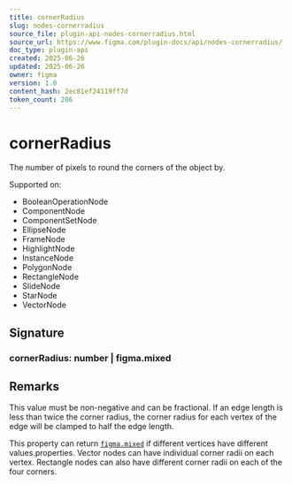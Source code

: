 ```yaml
---
title: cornerRadius
slug: nodes-cornerradius
source_file: plugin-api-nodes-cornerradius.html
source_url: https://www.figma.com/plugin-docs/api/nodes-cornerradius/
doc_type: plugin-api
created: 2025-06-26
updated: 2025-06-26
owner: figma
version: 1.0
content_hash: 2ec81ef24119ff7d
token_count: 206
---
```

# cornerRadius

The number of pixels to round the corners of the object by.

 Supported on:

- BooleanOperationNode
- ComponentNode
- ComponentSetNode
- EllipseNode
- FrameNode
- HighlightNode
- InstanceNode
- PolygonNode
- RectangleNode
- SlideNode
- StarNode
- VectorNode

## Signature

### cornerRadius: number | figma.mixed

## Remarks

This value must be non-negative and can be fractional. If an edge length is less than twice the corner radius, the corner radius for each vertex of the edge will be clamped to half the edge length.

This property can return [`figma.mixed`](/plugin-docs/api/properties/figma-mixed/) if different vertices have different values.properties. Vector nodes can have individual corner radii on each vertex. Rectangle nodes can also have different corner radii on each of the four corners.